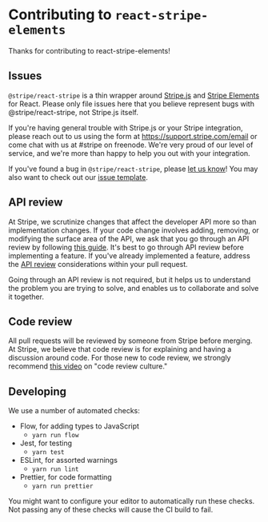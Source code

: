 # Contributing to `react-stripe-elements`

Thanks for contributing to react-stripe-elements!

## Issues

`@stripe/react-stripe` is a thin wrapper around [Stripe.js] and [Stripe
Elements][elements] for React. Please only file issues here that you believe
represent bugs with @stripe/react-stripe, not Stripe.js itself.

If you're having general trouble with Stripe.js or your Stripe integration,
please reach out to us using the form at <https://support.stripe.com/email> or
come chat with us at #stripe on freenode. We're very proud of our level of
service, and we're more than happy to help you out with your integration.

If you've found a bug in `@stripe/react-stripe`, please [let us know][issue]!
You may also want to check out our [issue template][issue-template].

## API review

At Stripe, we scrutinize changes that affect the developer API more so than
implementation changes. If your code change involves adding, removing, or
modifying the surface area of the API, we ask that you go through an API review
by following [this guide][api-review]. It's best to go through API review before
implementing a feature. If you've already implemented a feature, address the
[API review][api-review] considerations within your pull request.

Going through an API review is not required, but it helps us to understand the
problem you are trying to solve, and enables us to collaborate and solve it
together.

## Code review

All pull requests will be reviewed by someone from Stripe before merging. At
Stripe, we believe that code review is for explaining and having a discussion
around code. For those new to code review, we strongly recommend [this
video][code-review] on "code review culture."

## Developing

We use a number of automated checks:

- Flow, for adding types to JavaScript
  - `yarn run flow`
- Jest, for testing
  - `yarn test`
- ESLint, for assorted warnings
  - `yarn run lint`
- Prettier, for code formatting
  - `yarn run prettier`

You might want to configure your editor to automatically run these checks. Not
passing any of these checks will cause the CI build to fail.

[code-review]: https://www.youtube.com/watch?v=PJjmw9TRB7s
[api-review]: .github/API_REVIEW.md
[stripe.js]: https://stripe.com/docs/stripe.js
[elements]: https://stripe.com/elements
[issue]: https://github.com/stripe/react-stripe/issues/new
[issue-template]: .github/ISSUE_TEMPLATE.md
